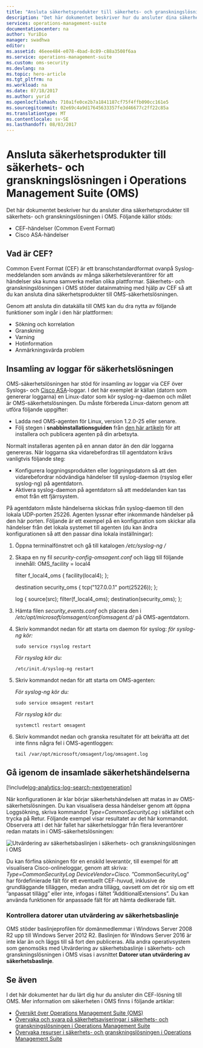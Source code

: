 ```yaml
---
title: "Ansluta säkerhetsprodukter till säkerhets- och granskningslösningen i Operations Management Suite (OMS) | Microsoft Docs"
description: "Det här dokumentet beskriver hur du ansluter dina säkerhetsprodukter till säkerhets- och granskningslösningen i Operations Management Suite med hjälp av Common Event Format."
services: operations-management-suite
documentationcenter: na
author: YuriDio
manager: swadhwa
editor: 
ms.assetid: 46eee484-e078-4bad-8c89-c88a3508f6aa
ms.service: operations-management-suite
ms.custom: oms-security
ms.devlang: na
ms.topic: hero-article
ms.tgt_pltfrm: na
ms.workload: na
ms.date: 07/18/2017
ms.author: yurid
ms.openlocfilehash: 710a1fe0ce2b7a1841187cf75f4ffb090cc161e5
ms.sourcegitcommit: 02e69c4a9d17645633357fe3d46677c2ff22c85a
ms.translationtype: MT
ms.contentlocale: sv-SE
ms.lasthandoff: 08/03/2017
---
```

# <a name="connecting-your-security-products-to-the-operations-management-suite-oms-security-and-audit-solution"></a>Ansluta säkerhetsprodukter till säkerhets- och granskningslösningen i Operations Management Suite (OMS) 
Det här dokumentet beskriver hur du ansluter dina säkerhetsprodukter till säkerhets- och granskningslösningen i OMS. Följande källor stöds:

- CEF-händelser (Common Event Format)
- Cisco ASA-händelser


## <a name="what-is-cef"></a>Vad är CEF?
Common Event Format (CEF) är ett branschstandardformat ovanpå Syslog-meddelanden som används av många säkerhetsleverantörer för att händelser ska kunna samverka mellan olika plattformar. Säkerhets- och granskningslösningen i OMS stöder datainmatning med hjälp av CEF så att du kan ansluta dina säkerhetsprodukter till OMS-säkerhetslösningen. 

Genom att ansluta din datakälla till OMS kan du dra nytta av följande funktioner som ingår i den här plattformen:

- Sökning och korrelation
- Granskning
- Varning
- Hotinformation
- Anmärkningsvärda problem

## <a name="collection-of-security-solution-logs"></a>Insamling av loggar för säkerhetslösningen

OMS-säkerhetslösningen har stöd för insamling av loggar via CEF över Syslogs- och [Cisco ASA](https://blogs.technet.microsoft.com/msoms/2016/08/25/add-your-cisco-asa-logs-to-oms-security/)-loggar. I det här exemplet är källan (datorn som genererar loggarna) en Linux-dator som kör syslog-ng-daemon och målet är OMS-säkerhetslösningen. Du måste förbereda Linux-datorn genom att utföra följande uppgifter:

- Ladda ned OMS-agenten för Linux, version 1.2.0-25 eller senare.
- Följ stegen i **snabbinstallationsguiden** från [den här artikeln](https://github.com/Microsoft/OMS-Agent-for-Linux/blob/master/docs/OMS-Agent-for-Linux.md#steps-to-install-the-oms-agent-for-linux) för att installera och publicera agenten på din arbetsyta.

Normalt installeras agenten på en annan dator än den där loggarna genereras. När loggarna ska vidarebefordras till agentdatorn krävs vanligtvis följande steg:

- Konfigurera loggningsprodukten eller loggningsdatorn så att den vidarebefordrar nödvändiga händelser till syslog-daemon (rsyslog eller syslog-ng) på agentdatorn.
- Aktivera syslog-daemon på agentdatorn så att meddelanden kan tas emot från ett fjärrsystem.

På agentdatorn måste händelserna skickas från syslog-daemon till den lokala UDP-porten 25226. Agenten lyssnar efter inkommande händelser på den här porten. Följande är ett exempel på en konfiguration som skickar alla händelser från det lokala systemet till agenten (du kan ändra konfigurationen så att den passar dina lokala inställningar):

1. Öppna terminalfönstret och gå till katalogen */etc/syslog-ng /* 
2. Skapa en ny fil *security-config-omsagent.conf* och lägg till följande innehåll: OMS_facility = local4
    
    filter f_local4_oms { facility(local4); };

    destination security_oms { tcp("127.0.0.1" port(25226)); };

    log { source(src); filter(f_local4_oms); destination(security_oms); };
    
3. Hämta filen *security_events.conf* och placera den i */etc/opt/microsoft/omsagent/conf/omsagent.d/* på OMS-agentdatorn.
4. Skriv kommandot nedan för att starta om daemon för syslog: *för syslog-ng kör:*
    
    ```
    sudo service rsyslog restart
    ```

    *För rsyslog kör du:*
    
    ```
    /etc/init.d/syslog-ng restart
    ```
5. Skriv kommandot nedan för att starta om OMS-agenten:

    *För syslog-ng kör du:*
    
    ```
    sudo service omsagent restart
    ```

    *För rsyslog kör du:*
    
    ```
    systemctl restart omsagent
    ```
6. Skriv kommandot nedan och granska resultatet för att bekräfta att det inte finns några fel i OMS-agentloggen:

    ``` 
    tail /var/opt/microsoft/omsagent/log/omsagent.log
    ```

## <a name="reviewing-collected-security-events"></a>Gå igenom de insamlade säkerhetshändelserna

[!include[log-analytics-log-search-nextgeneration](../../includes/log-analytics-log-search-nextgeneration.md)]

När konfigurationen är klar börjar säkerhetshändelsen att matas in av OMS-säkerhetslösningen. Du kan visualisera dessa händelser genom att öppna Loggsökning, skriva kommandot *Type=CommonSecurityLog* i sökfältet och trycka på Retur. Följande exempel visar resultatet av det här kommandot. Observera att i det här fallet har säkerhetsloggar från flera leverantörer redan matats in i OMS-säkerhetslösningen:
   
![Utvärdering av säkerhetsbaslinjen i säkerhets- och granskningslösningen i OMS](./media/oms-security-connect-products/oms-security-connect-products-fig1.png)

Du kan förfina sökningen för en enskild leverantör, till exempel för att visualisera Cisco-onlineloggar, genom att skriva: *Type=CommonSecurityLog DeviceVendor=Cisco*. ”CommonSecurityLog” har fördefinierade fält för ett eventuellt CEF-huvud, inklusive de grundläggande tilläggen, medan andra tillägg, oavsett om det rör sig om ett ”anpassat tillägg” eller inte, infogas i fältet ”AdditionalExtensions”. Du kan använda funktionen för anpassade fält för att hämta dedikerade fält. 

### <a name="accessing-computers-missing-baseline-assessment"></a>Kontrollera datorer utan utvärdering av säkerhetsbaslinje
OMS stöder baslinjeprofilen för domänmedlemmar i Windows Server 2008 R2 upp till Windows Server 2012 R2. Baslinjen för Windows Server 2016 är inte klar än och läggs till så fort den publiceras. Alla andra operativsystem som genomsöks med Utvärdering av säkerhetsbaslinje i säkerhets- och granskningslösningen i OMS visas i avsnittet **Datorer utan utvärdering av säkerhetsbaslinje**.

## <a name="see-also"></a>Se även
I det här dokumentet har du lärt dig hur du ansluter din CEF-lösning till OMS. Mer information om säkerheten i OMS finns i följande artiklar:

* [Översikt över Operations Management Suite (OMS)](operations-management-suite-overview.md)
* [Övervaka och svara på säkerhetsaviseringar i säkerhets- och granskningslösningen i Operations Management Suite](oms-security-responding-alerts.md)
* [Övervaka resurser i säkerhets- och granskningslösningen i Operations Management Suite](oms-security-monitoring-resources.md)

